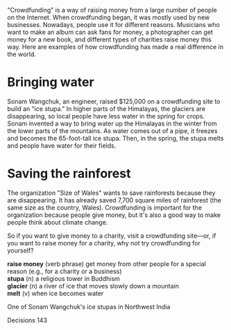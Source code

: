 "Crowdfunding" is a way of raising money from a large number of people on the Internet. When crowdfunding began, it was mostly used by new businesses. Nowadays, people use it for different reasons. Musicians who want to make an album can ask fans for money, a photographer can get money for a new book, and different types of charities raise money this way. Here are examples of how crowdfunding has made a real difference in the world.

# Bringing water

Sonam Wangchuk, an engineer, raised $125,000 on a crowdfunding site to build an "ice stupa." In higher parts of the Himalayas, the glaciers are disappearing, so local people have less water in the spring for crops. Sonam invented a way to bring water up the Himalayas in the winter from the lower parts of the mountains. As water comes out of a pipe, it freezes and becomes the 65-foot-tall ice stupa. Then, in the spring, the stupa melts and people have water for their fields.

# Saving the rainforest

The organization "Size of Wales" wants to save rainforests because they are disappearing. It has already saved 7,700 square miles of rainforest (the same size as the country, Wales). Crowdfunding is important for the organization because people give money, but it's also a good way to make people think about climate change.

So if you want to give money to a charity, visit a crowdfunding site—or, if you want to raise money for a charity, why not try crowdfunding for yourself?

**raise money** (verb phrase) get money from other people for a special reason (e.g., for a charity or a business)  
**stupa** (n) a religious tower in Buddhism  
**glacier** (n) a river of ice that moves slowly down a mountain  
**melt** (v) when ice becomes water

One of Sonam Wangchuk's ice stupas in Northwest India

Decisions 143